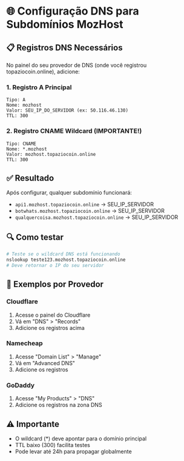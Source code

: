 # 🌐 Configuração DNS para Subdomínios MozHost

## 📋 Registros DNS Necessários

No painel do seu provedor de DNS (onde você registrou topaziocoin.online), adicione:

### 1. Registro A Principal
```
Tipo: A
Nome: mozhost
Valor: SEU_IP_DO_SERVIDOR (ex: 50.116.46.130)
TTL: 300
```

### 2. Registro CNAME Wildcard (IMPORTANTE!)
```
Tipo: CNAME
Nome: *.mozhost
Valor: mozhost.topaziocoin.online
TTL: 300
```

## ✅ Resultado
Após configurar, qualquer subdomínio funcionará:
- `api1.mozhost.topaziocoin.online` → SEU_IP_SERVIDOR
- `botwhats.mozhost.topaziocoin.online` → SEU_IP_SERVIDOR
- `qualquercoisa.mozhost.topaziocoin.online` → SEU_IP_SERVIDOR

## 🔍 Como testar
```bash
# Teste se o wildcard DNS está funcionando
nslookup teste123.mozhost.topaziocoin.online
# Deve retornar o IP do seu servidor
```

## 📝 Exemplos por Provedor

### Cloudflare
1. Acesse o painel do Cloudflare
2. Vá em "DNS" > "Records"
3. Adicione os registros acima

### Namecheap
1. Acesse "Domain List" > "Manage"
2. Vá em "Advanced DNS"
3. Adicione os registros

### GoDaddy
1. Acesse "My Products" > "DNS"
2. Adicione os registros na zona DNS

## ⚠️ Importante
- O wildcard (*) deve apontar para o domínio principal
- TTL baixo (300) facilita testes
- Pode levar até 24h para propagar globalmente